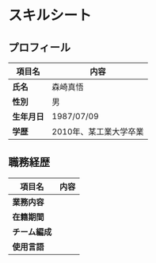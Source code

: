 # スキルシート
## プロフィール
| **項目名** | 内容 |
|----|----|
| **氏名** | 森崎真悟 |
| **性別** | 男 |
| **生年月日** | 1987/07/09 |
| **学歴** | 2010年、某工業大学卒業 |
## 職務経歴

| **項目名** | 内容 |
|----|----|
| **業務内容** | |
| **在籍期間** | |
| **チーム編成** |  |
| **使用言語** |  |

